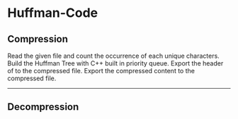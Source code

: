 # Huffman-Code

## Compression
Read the given file and count the occurrence of each unique characters.
Build the Huffman Tree with C++ built in priority queue.
Export the header of to the compressed file.
Export the compressed content to the compressed file.

---

## Decompression

